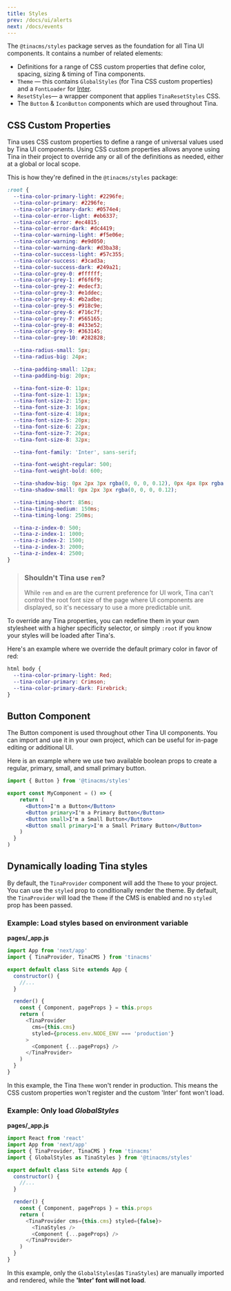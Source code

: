 ```yaml
---
title: Styles
prev: /docs/ui/alerts
next: /docs/events
---
```


The `@tinacms/styles` package serves as the foundation for all Tina UI components. It contains a number of related elements:

- Definitions for a range of CSS custom properties that define color, spacing, sizing & timing of Tina components.
- `Theme` — this contains `GlobalStyles` (for Tina CSS custom properties) and a `FontLoader` for [Inter](https://rsms.me/inter/).
- `ResetStyles`— a wrapper component that applies `TinaResetStyles` CSS.
- The `Button` & `IconButton` components which are used throughout Tina.

## CSS Custom Properties

Tina uses CSS custom properties to define a range of universal values used by Tina UI components. Using CSS custom properties allows anyone using Tina in their project to override any or all of the definitions as needed, either at a global or local scope.

This is how they're defined in the `@tinacms/styles` package:

```css
:root {
  --tina-color-primary-light: #2296fe;
  --tina-color-primary: #2296fe;
  --tina-color-primary-dark: #0574e4;
  --tina-color-error-light: #eb6337;
  --tina-color-error: #ec4815;
  --tina-color-error-dark: #dc4419;
  --tina-color-warning-light: #f5e06e;
  --tina-color-warning: #e9d050;
  --tina-color-warning-dark: #d3ba38;
  --tina-color-success-light: #57c355;
  --tina-color-success: #3cad3a;
  --tina-color-success-dark: #249a21;
  --tina-color-grey-0: #ffffff;
  --tina-color-grey-1: #f6f6f9;
  --tina-color-grey-2: #edecf3;
  --tina-color-grey-3: #e1ddec;
  --tina-color-grey-4: #b2adbe;
  --tina-color-grey-5: #918c9e;
  --tina-color-grey-6: #716c7f;
  --tina-color-grey-7: #565165;
  --tina-color-grey-8: #433e52;
  --tina-color-grey-9: #363145;
  --tina-color-grey-10: #282828;

  --tina-radius-small: 5px;
  --tina-radius-big: 24px;

  --tina-padding-small: 12px;
  --tina-padding-big: 20px;

  --tina-font-size-0: 11px;
  --tina-font-size-1: 13px;
  --tina-font-size-2: 15px;
  --tina-font-size-3: 16px;
  --tina-font-size-4: 18px;
  --tina-font-size-5: 20px;
  --tina-font-size-6: 22px;
  --tina-font-size-7: 26px;
  --tina-font-size-8: 32px;

  --tina-font-family: 'Inter', sans-serif;

  --tina-font-weight-regular: 500;
  --tina-font-weight-bold: 600;

  --tina-shadow-big: 0px 2px 3px rgba(0, 0, 0, 0.12), 0px 4px 8px rgba(48, 48, 48, 0.1);
  --tina-shadow-small: 0px 2px 3px rgba(0, 0, 0, 0.12);

  --tina-timing-short: 85ms;
  --tina-timing-medium: 150ms;
  --tina-timing-long: 250ms;

  --tina-z-index-0: 500;
  --tina-z-index-1: 1000;
  --tina-z-index-2: 1500;
  --tina-z-index-3: 2000;
  --tina-z-index-4: 2500;
}
```

> ### Shouldn't Tina use `rem`?
>
> While `rem` and `em` are the current preference for UI work, Tina can't control the root font size of the page where UI components are displayed, so it's necessary to use a more predictable unit.

To override any Tina properties, you can redefine them in your own stylesheet with a higher specificity selector, or simply `:root` if you know your styles will be loaded after Tina's.

Here's an example where we override the default primary color in favor of red:

```css
html body {
  --tina-color-primary-light: Red;
  --tina-color-primary: Crimson;
  --tina-color-primary-dark: Firebrick;
}
```

## Button Component

The Button component is used throughout other Tina UI components. You can import and use it in your own project, which can be useful for in-page editing or additional UI.

Here is an example where we use two available boolean props to create a regular, primary, small, and small primary button.

```jsx
import { Button } from '@tinacms/styles'

export const MyComponent = () => {
    return (
      <Button>I'm a Button</Button>
      <Button primary>I'm a Primary Button</Button>
      <Button small>I'm a Small Button</Button>
      <Button small primary>I'm a Small Primary Button</Button>
    )
  }
)
```

## Dynamically loading Tina styles

By default, the `TinaProvider` component will add the `Theme` to your project. You can use the `styled` prop to conditionally render the theme. By default, the `TinaProvider` will load the `Theme` if the CMS is enabled and no `styled` prop has been passed.

### Example: Load styles based on environment variable

**pages/\_app.js**

```js
import App from 'next/app'
import { TinaProvider, TinaCMS } from 'tinacms'

export default class Site extends App {
  constructor() {
    //...
  }

  render() {
    const { Component, pageProps } = this.props
    return (
      <TinaProvider
        cms={this.cms}
        styled={process.env.NODE_ENV === 'production'}
      >
        <Component {...pageProps} />
      </TinaProvider>
    )
  }
}
```

In this example, the Tina `Theme` won't render in production. This means the CSS custom properties won't register and the custom 'Inter' font won't load.

### Example: Only load _GlobalStyles_

**pages/\_app.js**

```js
import React from 'react'
import App from 'next/app'
import { TinaProvider, TinaCMS } from 'tinacms'
import { GlobalStyles as TinaStyles } from '@tinacms/styles'

export default class Site extends App {
  constructor() {
    //...
  }

  render() {
    const { Component, pageProps } = this.props
    return (
      <TinaProvider cms={this.cms} styled={false}>
        <TinaStyles />
        <Component {...pageProps} />
      </TinaProvider>
    )
  }
}
```

In this example, only the `GlobalStyles`(as `TinaStyles`) are manually imported and rendered, while the **'Inter' font will not load**.
